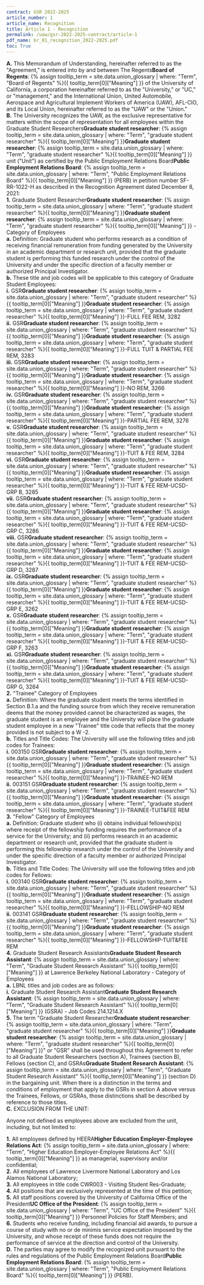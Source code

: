 ```yaml
---
contract: GSR 2022-2025
article_number: 1
article_name: Recognition
title: Article 1 - Recognition
permalink: /uaw/gsr-2022-2025-contract/article-1
pdf_name: br_01_recognition_2022-2025.pdf
toc: True
---
```



<div class="lvl1"><b>A.</b> This Memorandum of Understanding, hereinafter referred to as the "Agreement," is entered into by and between <span class="tooltip">The Regents<span class="tooltip-text"><b>Board of Regents</b>: {% assign tooltip_term = site.data.union_glossary | where: "Term", "Board of Regents" %}{{ tooltip_term[0]["Meaning"] }}</span></span> of the University of California, a corporation hereinafter referred to as the "University," or "UC," or "management," and the International Union, United Automobile, Aerospace and Agricultural Implement Workers of America (UAW), AFL-CIO, and its Local Union, hereinafter referred to as the "UAW" or the "Union."</div>

<div class="lvl1"><b>B.</b> The University recognizes the UAW, as the exclusive representative for matters within the scope of representation for all employees within the <span class="tooltip"><span class="tooltip">Graduate Student Researchers<span class="tooltip-text"><b>Graduate student researcher</b>: {% assign tooltip_term = site.data.union_glossary | where: "Term", "graduate student researcher" %}{{ tooltip_term[0]["Meaning"] }}</span></span><span class="tooltip-text"><b>Graduate student researcher</b>: {% assign tooltip_term = site.data.union_glossary | where: "Term", "graduate student researcher" %}{{ tooltip_term[0]["Meaning"] }}</span></span> unit ("Unit") as certified by the <span class="tooltip">Public Employment Relations Board<span class="tooltip-text"><b>Public Employment Relations Board</b>: {% assign tooltip_term = site.data.union_glossary | where: "Term", "Public Employment Relations Board" %}{{ tooltip_term[0]["Meaning"] }}</span></span> (PERB) in petition number SF-RR-1022-H as described in the Recognition Agreement dated December 8, 2021:</div>

<div class="lvl2"><b>1.</b> <span class="tooltip"><span class="tooltip">Graduate Student Researcher<span class="tooltip-text"><b>Graduate student researcher</b>: {% assign tooltip_term = site.data.union_glossary | where: "Term", "graduate student researcher" %}{{ tooltip_term[0]["Meaning"] }}</span></span><span class="tooltip-text"><b>Graduate student researcher</b>: {% assign tooltip_term = site.data.union_glossary | where: "Term", "graduate student researcher" %}{{ tooltip_term[0]["Meaning"] }}</span></span> - Category of Employees</div>

<div class="lvl3"><b>a.</b> Definition: Graduate student who performs research as a condition of receiving financial remuneration from funding generated by the University in an academic department or research unit, provided that the graduate student is performing this funded research under the control of the University and under the specific direction of a faculty member or authorized Principal Investigator.</div>

<div class="lvl3"><b>b.</b> These title and job codes will be applicable to this category of Graduate Student Employees:</div>
  
<div class="lvl4"><b>i.</b> 
 <span class="tooltip"><span class="tooltip">GSR<span class="tooltip-text"><b>Graduate student researcher</b>: {% assign tooltip_term = site.data.union_glossary | where: "Term", "graduate student researcher" %}{{ tooltip_term[0]["Meaning"] }}</span></span><span class="tooltip-text"><b>Graduate student researcher</b>: {% assign tooltip_term = site.data.union_glossary | where: "Term", "graduate student researcher" %}{{ tooltip_term[0]["Meaning"] }}</span></span>-FULL FEE REM, 3282</div>
<div class="lvl4"><b>ii.</b> 
 <span class="tooltip"><span class="tooltip">GSR<span class="tooltip-text"><b>Graduate student researcher</b>: {% assign tooltip_term = site.data.union_glossary | where: "Term", "graduate student researcher" %}{{ tooltip_term[0]["Meaning"] }}</span></span><span class="tooltip-text"><b>Graduate student researcher</b>: {% assign tooltip_term = site.data.union_glossary | where: "Term", "graduate student researcher" %}{{ tooltip_term[0]["Meaning"] }}</span></span>-FULL TUIT & PARTIAL FEE REM, 3283</div>
<div class="lvl4"><b>iii.</b> 
 <span class="tooltip"><span class="tooltip">GSR<span class="tooltip-text"><b>Graduate student researcher</b>: {% assign tooltip_term = site.data.union_glossary | where: "Term", "graduate student researcher" %}{{ tooltip_term[0]["Meaning"] }}</span></span><span class="tooltip-text"><b>Graduate student researcher</b>: {% assign tooltip_term = site.data.union_glossary | where: "Term", "graduate student researcher" %}{{ tooltip_term[0]["Meaning"] }}</span></span>-NO REM, 3266</div>
<div class="lvl4"><b>iv.</b> 
 <span class="tooltip"><span class="tooltip">GSR<span class="tooltip-text"><b>Graduate student researcher</b>: {% assign tooltip_term = site.data.union_glossary | where: "Term", "graduate student researcher" %}{{ tooltip_term[0]["Meaning"] }}</span></span><span class="tooltip-text"><b>Graduate student researcher</b>: {% assign tooltip_term = site.data.union_glossary | where: "Term", "graduate student researcher" %}{{ tooltip_term[0]["Meaning"] }}</span></span>-PARTIAL FEE REM, 3276</div>
<div class="lvl4"><b>v.</b> 
 <span class="tooltip"><span class="tooltip">GSR<span class="tooltip-text"><b>Graduate student researcher</b>: {% assign tooltip_term = site.data.union_glossary | where: "Term", "graduate student researcher" %}{{ tooltip_term[0]["Meaning"] }}</span></span><span class="tooltip-text"><b>Graduate student researcher</b>: {% assign tooltip_term = site.data.union_glossary | where: "Term", "graduate student researcher" %}{{ tooltip_term[0]["Meaning"] }}</span></span>-TUIT & FEE REM, 3284</div>
<div class="lvl4"><b>vi.</b> 
 <span class="tooltip"><span class="tooltip">GSR<span class="tooltip-text"><b>Graduate student researcher</b>: {% assign tooltip_term = site.data.union_glossary | where: "Term", "graduate student researcher" %}{{ tooltip_term[0]["Meaning"] }}</span></span><span class="tooltip-text"><b>Graduate student researcher</b>: {% assign tooltip_term = site.data.union_glossary | where: "Term", "graduate student researcher" %}{{ tooltip_term[0]["Meaning"] }}</span></span>-TUIT & FEE REM-UCSD-GRP B, 3285</div>
<div class="lvl4"><b>vii.</b> 
 <span class="tooltip"><span class="tooltip">GSR<span class="tooltip-text"><b>Graduate student researcher</b>: {% assign tooltip_term = site.data.union_glossary | where: "Term", "graduate student researcher" %}{{ tooltip_term[0]["Meaning"] }}</span></span><span class="tooltip-text"><b>Graduate student researcher</b>: {% assign tooltip_term = site.data.union_glossary | where: "Term", "graduate student researcher" %}{{ tooltip_term[0]["Meaning"] }}</span></span>-TUIT & FEE REM-UCSD-GRP C, 3286</div>
<div class="lvl4"><b>viii.</b> 
 <span class="tooltip"><span class="tooltip">GSR<span class="tooltip-text"><b>Graduate student researcher</b>: {% assign tooltip_term = site.data.union_glossary | where: "Term", "graduate student researcher" %}{{ tooltip_term[0]["Meaning"] }}</span></span><span class="tooltip-text"><b>Graduate student researcher</b>: {% assign tooltip_term = site.data.union_glossary | where: "Term", "graduate student researcher" %}{{ tooltip_term[0]["Meaning"] }}</span></span>-TUIT & FEE REM-UCSD-GRP D, 3287</div>
<div class="lvl4"><b>ix.</b> 
 <span class="tooltip"><span class="tooltip">GSR<span class="tooltip-text"><b>Graduate student researcher</b>: {% assign tooltip_term = site.data.union_glossary | where: "Term", "graduate student researcher" %}{{ tooltip_term[0]["Meaning"] }}</span></span><span class="tooltip-text"><b>Graduate student researcher</b>: {% assign tooltip_term = site.data.union_glossary | where: "Term", "graduate student researcher" %}{{ tooltip_term[0]["Meaning"] }}</span></span>-TUIT & FEE REM-UCSD-GRP E, 3262</div>
<div class="lvl4"><b>x.</b> 
 <span class="tooltip"><span class="tooltip">GSR<span class="tooltip-text"><b>Graduate student researcher</b>: {% assign tooltip_term = site.data.union_glossary | where: "Term", "graduate student researcher" %}{{ tooltip_term[0]["Meaning"] }}</span></span><span class="tooltip-text"><b>Graduate student researcher</b>: {% assign tooltip_term = site.data.union_glossary | where: "Term", "graduate student researcher" %}{{ tooltip_term[0]["Meaning"] }}</span></span>-TUIT & FEE REM-UCSD-GRP F, 3263</div>
<div class="lvl4"><b>xi.</b> 
 <span class="tooltip"><span class="tooltip">GSR<span class="tooltip-text"><b>Graduate student researcher</b>: {% assign tooltip_term = site.data.union_glossary | where: "Term", "graduate student researcher" %}{{ tooltip_term[0]["Meaning"] }}</span></span><span class="tooltip-text"><b>Graduate student researcher</b>: {% assign tooltip_term = site.data.union_glossary | where: "Term", "graduate student researcher" %}{{ tooltip_term[0]["Meaning"] }}</span></span>-TUIT & FEE REM-UCSD-GRP G, 3264</div>

<div class="lvl2"><b>2.</b> "Trainee" Category of Employees</div>

<div class="lvl3"><b>a.</b> Definition: Where the graduate student meets the terms identified in Section B.1.a and the funding source from which they receive remuneration deems that the money provided cannot be characterized as wages, the graduate student is an employee and the University will place the graduate student employee in a new "Trainee" title code that reflects that the money provided is not subject to a W -2.</div>

<div class="lvl3"><b>b.</b> Titles and Title Codes: The University will use the following titles and job codes for Trainees:</div>

<div class="lvl4"><b>i.</b> 
 003150 <span class="tooltip"><span class="tooltip">GSR<span class="tooltip-text"><b>Graduate student researcher</b>: {% assign tooltip_term = site.data.union_glossary | where: "Term", "graduate student researcher" %}{{ tooltip_term[0]["Meaning"] }}</span></span><span class="tooltip-text"><b>Graduate student researcher</b>: {% assign tooltip_term = site.data.union_glossary | where: "Term", "graduate student researcher" %}{{ tooltip_term[0]["Meaning"] }}</span></span>-TRAINEE-NO REM<br></div>
<div class="lvl4"><b>ii.</b> 
 003151 <span class="tooltip"><span class="tooltip">GSR<span class="tooltip-text"><b>Graduate student researcher</b>: {% assign tooltip_term = site.data.union_glossary | where: "Term", "graduate student researcher" %}{{ tooltip_term[0]["Meaning"] }}</span></span><span class="tooltip-text"><b>Graduate student researcher</b>: {% assign tooltip_term = site.data.union_glossary | where: "Term", "graduate student researcher" %}{{ tooltip_term[0]["Meaning"] }}</span></span>-TRAINEE-TUIT&FEE REM</div>

<div class="lvl2"><b>3.</b> "Fellow" Category of Employees</div>

<div class="lvl3"><b>a.</b> Definition: Graduate student who (i) obtains individual fellowship(s) where receipt of the fellowship funding requires the performance of a service for the University; and (ii) performs research in an academic department or research unit, provided that the graduate student is performing this fellowship research under the control of the University and under the specific direction of a faculty member or authorized Principal Investigator.</div>
<div class="lvl3"><b>b.</b> Titles and Title Codes: The University will use the following titles and job codes for Fellows:</div>

<div class="lvl4"><b>i.</b> 
 003140 <span class="tooltip"><span class="tooltip">GSR<span class="tooltip-text"><b>Graduate student researcher</b>: {% assign tooltip_term = site.data.union_glossary | where: "Term", "graduate student researcher" %}{{ tooltip_term[0]["Meaning"] }}</span></span><span class="tooltip-text"><b>Graduate student researcher</b>: {% assign tooltip_term = site.data.union_glossary | where: "Term", "graduate student researcher" %}{{ tooltip_term[0]["Meaning"] }}</span></span>-FELLOWSHIP-NO REM<br></div>
<div class="lvl4"><b>ii.</b> 
 003141 <span class="tooltip"><span class="tooltip">GSR<span class="tooltip-text"><b>Graduate student researcher</b>: {% assign tooltip_term = site.data.union_glossary | where: "Term", "graduate student researcher" %}{{ tooltip_term[0]["Meaning"] }}</span></span><span class="tooltip-text"><b>Graduate student researcher</b>: {% assign tooltip_term = site.data.union_glossary | where: "Term", "graduate student researcher" %}{{ tooltip_term[0]["Meaning"] }}</span></span>-FELLOWSHIP-TUIT&FEE REM</div>

<div class="lvl2"><b>4.</b> <span class="tooltip">Graduate Student Research Assistants<span class="tooltip-text"><b>Graduate Student Research Assistant</b>: {% assign tooltip_term = site.data.union_glossary | where: "Term", "Graduate Student Research Assistant" %}{{ tooltip_term[0]["Meaning"] }}</span></span> at Lawrence Berkeley National Laboratory - Category of Employees</div>

<div class="lvl3"><b>a.</b> LBNL titles and job codes are as follows:</div>

<div class="lvl4"><b>i.</b> 
 <span class="tooltip">Graduate Student Research Assistant<span class="tooltip-text"><b>Graduate Student Research Assistant</b>: {% assign tooltip_term = site.data.union_glossary | where: "Term", "Graduate Student Research Assistant" %}{{ tooltip_term[0]["Meaning"] }}</span></span> (GSRA) - Job Codes 214.1214.X</div>

<div class="lvl2"><b>5.</b> The term "<span class="tooltip"><span class="tooltip">Graduate Student Researcher<span class="tooltip-text"><b>Graduate student researcher</b>: {% assign tooltip_term = site.data.union_glossary | where: "Term", "graduate student researcher" %}{{ tooltip_term[0]["Meaning"] }}</span></span><span class="tooltip-text"><b>Graduate student researcher</b>: {% assign tooltip_term = site.data.union_glossary | where: "Term", "graduate student researcher" %}{{ tooltip_term[0]["Meaning"] }}</span></span>" or "GSR" shall be used throughout this Agreement to refer to all Graduate Student Researchers (section A), Trainees (section B), Fellows (section C), and <span class="tooltip">GSRAs<span class="tooltip-text"><b>Graduate Student Research Assistant</b>: {% assign tooltip_term = site.data.union_glossary | where: "Term", "Graduate Student Research Assistant" %}{{ tooltip_term[0]["Meaning"] }}</span></span> (section D) in the bargaining unit. When there is a distinction in the terms and conditions of employment that apply to the GSRs in section A above versus the Trainees, Fellows, or GSRAs, those distinctions shall be described by reference to those titles.</div>

<div class="lvl1"><b>C.</b> EXCLUSION FROM THE UNIT:</div>

Anyone not defined as employees above are excluded from the unit, including, but not limited to:

<div class="lvl2"><b>1.</b> All employees defined by <span class="tooltip">HEERA<span class="tooltip-text"><b>Higher Education Employer-Employee Relations Act</b>: {% assign tooltip_term = site.data.union_glossary | where: "Term", "Higher Education Employer-Employee Relations Act" %}{{ tooltip_term[0]["Meaning"] }}</span></span> as managerial, supervisory and/or confidential;</div>
<div class="lvl2"><b>2.</b> All employees of Lawrence Livermore National Laboratory and Los Alamos National Laboratory;</div>
<div class="lvl2"><b>3.</b> All employees in title code CWR003 - Visiting Student Res-Graduate;</div>
<div class="lvl2"><b>4.</b> All positions that are exclusively represented at the time of this petition;</div>
<div class="lvl2"><b>5.</b> All staff positions covered by the University of California <span class="tooltip">Office of the President<span class="tooltip-text"><b>UC Office of the President</b>: {% assign tooltip_term = site.data.union_glossary | where: "Term", "UC Office of the President" %}{{ tooltip_term[0]["Meaning"] }}</span></span> Personnel Policies for Staff Members; and</div>
<div class="lvl2"><b>6.</b> Students who receive funding, including financial aid awards, to pursue a course of study with no or de minimis service expectation imposed by the University, and whose receipt of these funds does not require the performance of service at the direction and control of the University.</div>

<div class="lvl1"><b>D.</b> The parties may agree to modify the recognized unit pursuant to the rules and regulations of the <span class="tooltip">Public Employment Relations Board<span class="tooltip-text"><b>Public Employment Relations Board</b>: {% assign tooltip_term = site.data.union_glossary | where: "Term", "Public Employment Relations Board" %}{{ tooltip_term[0]["Meaning"] }}</span></span> (PERB).</div>
